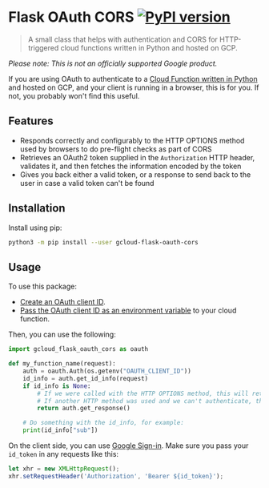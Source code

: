 # Flask OAuth CORS [![PyPI version](https://badge.fury.io/py/gcloud-flask-oauth-cors.svg)](https://badge.fury.io/py/gcloud-flask-oauth-cors)

> A small class that helps with authentication and CORS for HTTP-triggered cloud functions written in Python and hosted on GCP.

_Please note: This is not an officially supported Google product._

If you are using OAuth to authenticate to a [Cloud Function written in Python](https://cloud.google.com/functions/docs/concepts/python-runtime) and hosted on GCP, and your client is running in a browser, this is for you. If not, you probably won't find this useful.

## Features

* Responds correctly and configurably to the HTTP OPTIONS method used by browsers to do pre-flight checks as part of CORS
* Retrieves an OAuth2 token supplied in the `Authorization` HTTP header, validates it, and then fetches the information encoded by the token
* Gives you back either a valid token, or a response to send back to the user in case a valid token can't be found

## Installation

Install using pip:

```sh
python3 -m pip install --user gcloud-flask-oauth-cors
```

## Usage

To use this package:

- [Create an OAuth client ID](https://developers.google.com/identity/protocols/OAuth2WebServer).
- [Pass the OAuth client ID as an environment variable](https://cloud.google.com/functions/docs/env-var) to your cloud function.

Then, you can use the following: 

```py
import gcloud_flask_oauth_cors as oauth

def my_function_name(request):
    auth = oauth.Auth(os.getenv("OAUTH_CLIENT_ID"))
    id_info = auth.get_id_info(request)
    if id_info is None:
        # If we were called with the HTTP OPTIONS method, this will return the relevant CORS headers.
        # If another HTTP method was used and we can't authenticate, this will return a 401 (Unauthorized)
        return auth.get_response()

    # Do something with the id_info, for example:
    print(id_info["sub"])
```

On the client side, you can use [Google Sign-in](https://developers.google.com/identity/sign-in/web/). Make sure you pass your `id_token` in any requests like this:

```js
let xhr = new XMLHttpRequest();
xhr.setRequestHeader('Authorization', 'Bearer ${id_token}');
```

